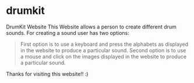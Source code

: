 # drumkit
DrumKit Website
This Website allows a person to create different drum sounds.
For creating a sound user has two options:
> First option is to use a keyboard and press the alphabets as displayed in the website to produce a particular sound.
> Second option is to use a mouse and click on the images displayed in the website to produce a particular sound.


Thanks for visiting this website!!  :)
